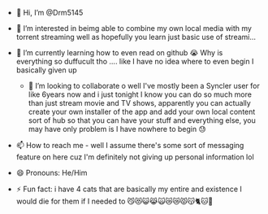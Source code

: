 - 👋 Hi, I’m @Drm5145
- 👀 I’m interested in beimg able to combine my own local media with my torrent streaming well as hopefully you learn just basic use of streami...
- 🌱 I’m currently learning how to even read on github 😭 Why is everything so duffucult tho 
.... like I have no idea where to even begin I basically given up
  - 💞️ I’m looking to collaborate o well I've mostly been a Syncler user for like 6years now and i just tonight
    I know you can do so much more than just stream movie and TV shows, apparently you can actually
     create your own installer of the app and add your own local content sort of hub so that you can
    have your stuff and everything else, you may have only problem is I have nowhere to begin 😓
- 📫 How to reach me - well I assume there's some sort of messaging feature on here cuz I'm definitely not giving up personal information lol

- 😄 Pronouns: He/Him

- ⚡ Fun fact: i have 4 cats that are basically my entire and existence I would die for them if I needed to  😼😻😺😹🙀😿😿😾😽🐈🐱🐾

<!---
Drm5145/Drm5145 is a ✨ special ✨ repository because its `README.md` (this file) appears on your GitHub profile.
You can click the Preview link to take a look at your changes.
--->
